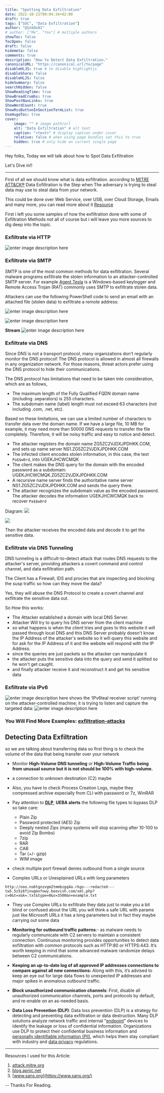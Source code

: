 ```yaml
---
title: "Spotting Data Exfiltration"
date: 2022-10-21T00:04:34+02:00
draft: true
tags: ["SOC", "Data Exfiltration"]
author: "@1nk0x01"
# author: ["Me", "You"] # multiple authors
showToc: false
TocOpen: false
draft: false
hidemeta: false
comments: true
description: "How to Detect Data Exfiltration."
canonicalURL: "https://canonical.url/to/page"
disableHLJS: true # to disable highlightjs
disableShare: false
disableHLJS: false
hideSummary: false
searchHidden: false
ShowReadingTime: true
ShowBreadCrumbs: true
ShowPostNavLinks: true
ShowWordCount: true
ShowRssButtonInSectionTermList: true
UseHugoToc: true
cover:
    image: "" # image path/url
    alt: "Data Exfiltration" # alt text
    caption: "<text>" # display caption under cover
    relative: false # when using page bundles set this to true
    hidden: true # only hide on current single page
---
```



Hey folks, Today we will talk about how to Spot Data Exfiltration

Let's Dive in!!

---------

First of all we should know what is data exfiltration. according to [MITRE ATT&CK®](https://attack.mitre.org/) Data Exfiltration is the Step when The adversary is trying to steal data may use to steal data from your network.

This could be done over Web Service, over USB, over Cloud Storage, Emails and many more, you can read more about it [Resource](https://attack.mitre.org/tactics/TA0010/)

First i left you some samples of how the exfiltration done with some of Exfiltration Methods not all of course but i will leave you more sources to dig deep into the topic.

### Exfiltrate via HTTP


![enter image description here](https://blog.apnic.net/wp-content/uploads/2022/03/Figure-3-PowerShell-code-for-HTTP-POST-from-victim-host-plain.jpg)


### Exfiltrate via SMTP

SMTP is one of the most common methods for data exfiltration. Several malware programs exfiltrate the stolen information to an attacker-controlled SMTP server. For example [Agent Tesla](https://blogs.blackberry.com/en/2020/04/threat-spotlight-secret-agent-tesla) is a Windows-based keylogger and Remote Access Trojan (RAT) commonly uses SMTP to exfiltrate stolen data.

Attackers can use the following PowerShell code to send an email with an attached file (stolen data) to exfiltrate a remote address:


![enter image description here](https://blog.apnic.net/wp-content/uploads/2022/03/Figure-8-Victim-host-send-stolen-data-to-attacker-control-email-box-using-SMTP--1024x80.jpg)


![enter image description here](https://blog.apnic.net/wp-content/uploads/2022/03/Figure-9-Exfiltrate-data-delivered-to-attacker-email-box-1024x361.jpg)

**Stream**
![enter image description here](https://blog.apnic.net/wp-content/uploads/2022/03/Figure-10-SMTP-streams--1024x468.jpg)

### Exfiltrate via DNS

Since DNS is not a transport protocol, many organizations don't regularly monitor the DNS protocol! The DNS protocol is allowed in almost all firewalls in any organization network. For those reasons, threat actors prefer using the DNS protocol to hide their communications.

The DNS protocol has limitations that need to be taken into consideration, which are as follows,

- The maximum length of the Fully Qualified FQDN domain name (including .separators) is 255 characters.
- The subdomain name (label) length must not exceed 63 characters (not including .com, .net, etc).

Based on these limitations, we can use a limited number of characters to transfer data over the domain name. If we have a large file, 10 MB for example, it may need more than 50000 DNS requests to transfer the file completely. Therefore, it will be noisy traffic and easy to notice and detect.

- The attacker registers the domain name ZG5ZC2VJDXJPDHKK.COM, and sets up name server NS1.ZG5ZC2VJDXJPDHKK.COM
- The infected client encodes stolen information, in this case, the text `Pa$$w0rd`, into UGEKJHCWCMQK
- The client makes the DNS query for the domain with the encoded password as a subdomain: UGEKJHCWCMQK.ZG5ZC2VJDXJPDHKK.COM
- A recursive name server finds the authoritative name server NS1.ZG5ZC2VJDXJPDHKK.COM and sends the query there.
- The attacker recognizes the subdomain value as the encoded password. The attacker decodes the information UGEKJHCWCMQK back to recover `Pa$$w0rd`

Diagram:
![](https://infoblox.b-cdn.net/wp-content/uploads/dsrc-dns-issues-threats-how-does-data-exfiltration-work.jpg)


![](https://tryhackme-images.s3.amazonaws.com/user-uploads/5d617515c8cd8348d0b4e68f/room-content/a7ac15da0501d577dadcf53b4143ff98.png)

Then the attacker receives the encoded data and decode it to get the sensitive data.


### Exfiltrate via DNS Tunneling

DNS tunneling is a difficult-to-detect attack that routes DNS requests to the attacker's server, providing attackers a covert command and control channel, and data exfiltration path.

The Client has a Firewall, IDS and procies that are inspecting and blocking the susp traffic so how can they move the data?

Yes, they will abuse the DNS Protocol to create a covert channel and exfiltrate the sensitive data out.


So How this works:

- The Attacker established a domain with local DNS Server.
- Attacker Will try to query his DNS server from the client machine
- so what happens is when the client tries and goes to this website it will passed through local DNS and this DNS Server probably doesn't know the IP Address of the attacker's website so it will query this website and for ask for the IP Address of it and the website will respond with the IP Address.
- since the queries are just packets so the attacker can manipulate it
- the attacker puts the sensitive data into the query and send it splitted so he won't get caught.
- and finally attacker receive it and reconstruct it and get his sensitive data 



### Exfiltrate via IPv6
 ![enter image description here](https://blog.apnic.net/wp-content/uploads/2022/03/Figure-22-IPv6teal-sender-script-running-on-victim-host--1024x90.jpg)
 shows the ‘IPv6teal receiver script’ running on the attacker-controlled machine; it is trying to listen and capture the targeted data:
 ![enter image description here](https://blog.apnic.net/wp-content/uploads/2022/03/Figure-23-IPv6teal-receiver-script-and-related-streams--768x275.jpg)

### You Will Find More Examples: [exfiltration-attacks](https://blog.apnic.net/2022/03/31/how-to-detect-and-prevent-common-data-exfiltration-attacks/)

## Detecting Data Exfiltration

so we are talking about transferring data so first thing is to check the volume of the data that being transfer over your network


- Monitor **High-Volume DNS tunneling** or **High-Volume Traffic being from unusual source but it is not should be 100% with high-volume.**

- a connection to unknown destination (C2) maybe

- Also, you have to check Process Creation Logs, maybe they compressed archive especially from CLI with password or 7z, WinRAR

- Pay attention to [**DLP**](), **UEBA alerts**
	the following file types to bypass DLP so take care:
	-   Plain Zip
	-   Password protected (AES) Zip
	-   Deeply nested Zips (many systems will stop scanning after 10-100 to avoid Zip Bombs)
	-   7zip
	-   RAR
	-   CAB
	-   Tar (+/- gzip)
	-   WIM image


- check multiple port firewall denies outbound from a single source

- Complex URLs or Unexplained URLs with long parameters
```
http://ooo.nu6tgnzvgm2tmmbzgq4a.rkgo---redacted---tw5.5z5i6fjnugmxfowy.beevish.com/xml.php?c=0&t=x&k=.txt&type=0&s=3500&n=example.txt
```

- They use Complex URLs to exfiltrate they data just to make you a bit blind or confused about the URL you will think a safe URL with params just like Microsoft URLs it has a long parameters but in fact they maybe carrying out some data

- **Monitoring for outbound traffic patterns**:- as malware needs to regularly communicate with C2 servers to maintain a consistent connection. Continuous monitoring provides opportunities to detect data exfiltration with common protocols such as HTTP:80 or HTTPS:443. It’s worth keeping in mind that some advanced malware randomize delays between C2 communications.



- **Keeping an up-to-date log of all approved IP addresses connections to compare against all new connections:** Along with this, it’s advised to keep an eye out for large data flows to unexpected IP addresses and major spikes in anomalous outbound traffic.

-    **Block unauthorized communication channels**: First, disable all unauthorized communication channels, ports and protocols by default, and re-enable on an as-needed basis.
- **Data Loss Prevention (DLP)**: Data loss prevention (DLP) is a strategy for detecting and preventing data exfiltration or data destruction. Many DLP solutions analyze network traffic and internal "[endpoint](https://www.cloudflare.com/learning/security/glossary/what-is-endpoint/)" devices to identify the leakage or loss of confidential information. Organizations use DLP to protect their confidential business information and [personally identifiable information (PII)](https://www.cloudflare.com/learning/privacy/what-is-pii/), which helps them stay compliant with industry and [data privacy](https://www.cloudflare.com/learning/privacy/what-is-data-privacy/) regulations.
---

Resources I used for this Article:

1. [attack.mitre.org](https://attack.mitre.org/)
2. [blog.apnic.net](https://blog.apnic.net/)
3. [www.sans.org](https://www.sans.org/)

-- Thanks For Reading.

